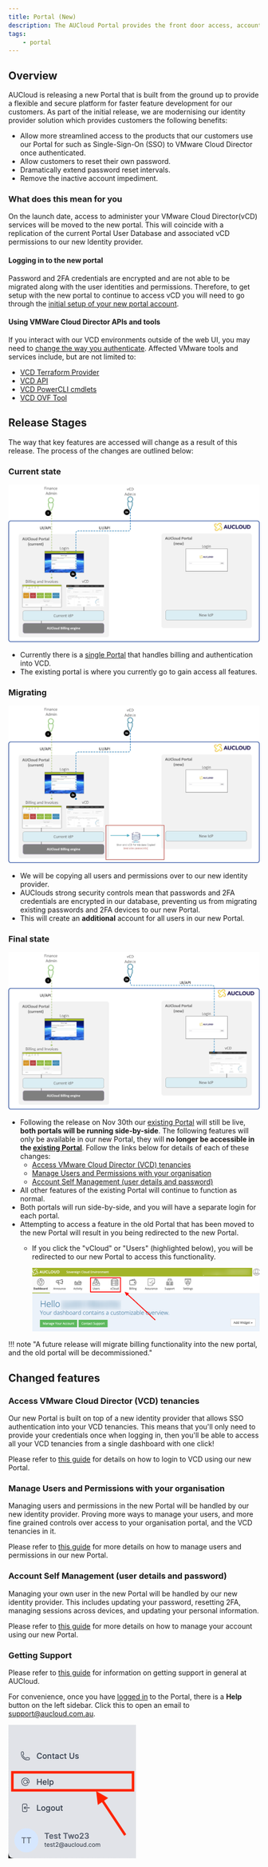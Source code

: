 ```yaml
---
title: Portal (New)
description: The AUCloud Portal provides the front door access, account management to AUCloud's infrastructure services.
tags:
    - portal
---
```


## Overview

AUCloud is releasing a new Portal that is built from the ground up to provide a flexible and secure platform for faster feature development for our customers. As part of the initial release, we are modernising our identity provider solution which provides customers the following benefits:

- Allow more streamlined access to the products that our customers use our Portal for such as Single-Sign-On (SSO) to VMware Cloud Director once authenticated.
- Allow customers to reset their own password.
- Dramatically extend password reset intervals.
- Remove the inactive account impediment.

### What does this mean for you

On the launch date, access to administer your VMware Cloud Director(vCD) services will be moved to the new portal. This will coincide with a replication of the current Portal User Database and associated vCD permissions to our new Identity provider.

#### Logging in to the new portal

Password and 2FA credentials are encrypted and are not able to be migrated along with the user identities and permissions. Therefore, to get setup with the new portal to continue to access vCD you will need to go through the [initial setup of your new portal account](./portal-account-setup.md#initial-setup).

#### Using VMWare Cloud Director APIs and tools

If you interact with our VCD environments outside of the web UI, you may need to [change the way you authenticate](./api-authentication.md).  Affected VMware tools and services include, but are not limited to:

- [VCD Terraform Provider](https://registry.terraform.io/providers/vmware/vcd/latest/docs)
- [VCD API](https://docs.vmware.com/en/VMware-Cloud-Director/index.html)
- [VCD PowerCLI cmdlets](https://developer.vmware.com/docs/powercli/latest/products/vmwareclouddirector/)
- [VCD OVF Tool](https://docs.vmware.com/en/VMware-Cloud-Director/10.5/VMware-Cloud-Director-Install-Configure-Upgrade-Guide/GUID-2B34775B-7C96-44F2-A9A3-D6A9D3B0CAD2.html)

## Release Stages

The way that key features are accessed will change as a result of this release. The process of the changes are outlined below:

### Current state

![current-state](./assets/portal-initial-state.png)

- Currently there is a [single Portal](https://portal.australiacloud.com.au) that handles billing and authentication into VCD.
- The existing portal is where you currently go to gain access all features.

### Migrating

![migration-state](./assets/portal-migration-state.png)

- We will be copying all users and permissions over to our new identity provider.
- AUClouds strong security controls mean that passwords and 2FA credentials are encrypted in our database, preventing us from migrating existing passwords and 2FA devices to our new Portal. 
- This will create an **additional** account for all users in our new Portal.

### Final state

![final-state](./assets/portal-final-state.png)

- Following the release on Nov 30th our [existing Portal](https://portal.australiacloud.com.au) will still be live, **both portals will be running side-by-side**. The following features will only be available in our new Portal, they will **no longer be accessible in the [existing Portal](https://portal.australiacloud.com.au)**. Follow the links below for details of each of these changes:
    - [Access VMware Cloud Director (VCD) tenancies](#access-vmware-cloud-director-vcd-tenancies)
    - [Manage Users and Permissions with your organisation](#manage-users-and-permissions-with-your-organisation)
    - [Account Self Management (user details and password)](#account-self-management-user-details-and-password)
- All other features of the existing Portal will continue to function as normal. 
- Both portals will run side-by-side, and you will have a separate login for each portal. 
- Attempting to access a feature in the old Portal that has been moved to the new Portal will result in you being redirected to the new Portal. 
    - If you click the "vCloud" or "Users" (highlighted below), you will be redirected to our new Portal to access this functionality. 

        ![removed-features](./assets/removed-features.png)

!!! note "A future release will migrate billing functionality into the new portal, and the old portal will be decommissioned."

## Changed features

### Access VMware Cloud Director (VCD) tenancies

Our new Portal is built on top of a new identity provider that allows SSO authentication into your VCD tenancies.  This means that you'll only need to provide your credentials once when logging in, then you'll be able to access all your VCD tenancies from a single dashboard with one click!

Please refer to [this guide](./vcd-login.md) for details on how to login to VCD using our new Portal. 

### Manage Users and Permissions with your organisation

Managing users and permissions in the new Portal will be handled by our new identity provider.  Proving more ways to manage your users, and more fine grained controls over access to your organisation portal, and the VCD tenancies in it. 

Please refer to [this guide](./vcd-user-mgmt.md) for more details on how to manage users and permissions in our new Portal. 

### Account Self Management (user details and password)

Managing your own user in the new Portal will be handled by our new identity provider.  This includes updating your password, resetting 2FA, managing sessions across devices, and updating your personal information. 

Please refer to [this guide](./portal-account-self-mgmt.md) for more details on how to manage your account using our new Portal. 

### Getting Support

Please refer to [this guide](../support/index.md) for information on getting support in general at AUCloud.

For convenience, once you have [logged in](./portal-login.md) to the Portal, there is a **Help** button on the left sidebar. Click this to open an email to [support@aucloud.com.au](mailto:support@aucloud.com.au).
  
  ![Help](./assets/help.png)

